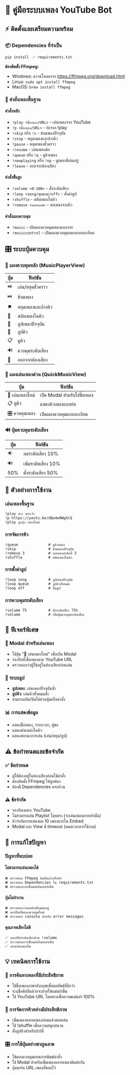 # 🎵 คู่มือระบบเพลง YouTube Bot

## ⚡ ติดตั้งและเตรียมความพร้อม

### 📦 Dependencies ที่จำเป็น
```bash
pip install -r requirements.txt
```

**ต้องติดตั้ง FFmpeg:**
- Windows: ดาวน์โหลดจาก https://ffmpeg.org/download.html
- Linux: `sudo apt install ffmpeg`
- MacOS: `brew install ffmpeg`

### 🎵 คำสั่งเพลงพื้นฐาน

#### คำสั่งหลัก
- `!play <ชื่อเพลง/URL>` - เล่นเพลงจาก YouTube
- `!p <ชื่อเพลง/URL>` - ย่อจาก !play
- `!skip` หรือ `!s` - ข้ามเพลงปัจจุบัน
- `!stop` - หยุดเพลงและล้างคิว
- `!pause` - หยุดเพลงชั่วคราว
- `!resume` - เล่นเพลงต่อ
- `!queue` หรือ `!q` - ดูคิวเพลง
- `!nowplaying` หรือ `!np` - ดูเพลงที่เล่นอยู่
- `!leave` - ออกจากห้องเสียง

#### คำสั่งขั้นสูง
- `!volume <0-100>` - ตั้งระดับเสียง
- `!loop <song/queue/off>` - ตั้งค่าลูป
- `!shuffle` - สลับเพลงในคิว
- `!remove <หมายเลข>` - ลบเพลงจากคิว

#### คำสั่งแผงควบคุม
- `!music` - เปิดแผงควบคุมเพลงแบบง่าย
- `!musiccontrol` - เปิดแผงควบคุมเพลงแบบละเอียด

## 🎛️ ระบบปุ่มควบคุม

### 🎵 แผงควบคุมหลัก (MusicPlayerView)
| ปุ่ม | ฟังก์ชัน |
|------|----------|
| ⏯️ | เล่น/หยุดชั่วคราว |
| ⏭️ | ข้ามเพลง |
| ⏹️ | หยุดเพลงและล้างคิว |
| 🔀 | สลับเพลงในคิว |
| 🔂 | ลูปเพลงปัจจุบัน |
| 🔁 | ลูปคิว |
| 📋 | ดูคิว |
| 🔊 | ควบคุมระดับเสียง |
| 👋 | ออกจากห้องเสียง |

### 🎵 แผงเล่นเพลงด่วน (QuickMusicView)
| ปุ่ม | ฟังก์ชัน |
|------|----------|
| 🎵 เล่นเพลงใหม่ | เปิด Modal สำหรับใส่ชื่อเพลง |
| 📋 ดูคิว | แสดงคิวเพลงแบบย่อ |
| 🎛️ ควบคุมเพลง | เปิดแผงควบคุมแบบละเอียด |

### 🔊 ปุ่มควบคุมระดับเสียง
| ปุ่ม | ฟังก์ชัน |
|------|----------|
| 🔉 | ลดระดับเสียง 10% |
| 🔊 | เพิ่มระดับเสียง 10% |
| 50% | ตั้งระดับเสียง 50% |

## 📝 ตัวอย่างการใช้งาน

### เล่นเพลงพื้นฐาน
```
!play ดาว พระเจ้า
!p https://youtu.be/dQw4w9WgXcQ
!play ลูกทุ่ง เพลงใหม่
```

### การจัดการคิว
```
!queue              # ดูคิวเพลง
!skip               # ข้ามเพลงปัจจุบัน
!remove 3           # ลบเพลงลำดับที่ 3
!shuffle            # สลับเพลงในคิว
```

### การตั้งค่าลูป
```
!loop song          # ลูปเพลงปัจจุบัน
!loop queue         # ลูปคิวทั้งหมด
!loop off           # ปิดลูป
```

### การควบคุมระดับเสียง
```
!volume 75          # ตั้งระดับเสียง 75%
!volume             # เปิดปุ่มควบคุมระดับเสียง
```

## 🔧 ฟีเจอร์พิเศษ

### 🎯 Modal สำหรับเล่นเพลง
- ใช้ปุ่ม "🎵 เล่นเพลงใหม่" เพื่อเปิด Modal
- รองรับทั้งชื่อเพลงและ YouTube URL
- ตรวจสอบว่าผู้ใช้อยู่ในห้องเสียงก่อนเล่น

### 🔄 ระบบลูป
- **ลูปเพลง**: เล่นเพลงปัจจุบันซ้ำ
- **ลูปคิว**: เล่นคิวทั้งหมดซ้ำ
- สามารถเปิด/ปิดได้ด้วยปุ่มหรือคำสั่ง

### 📊 การแสดงข้อมูล
- แสดงชื่อเพลง, ระยะเวลา, ผู้ขอ
- แสดงตำแหน่งในคิว
- แสดงสถานะการเล่น (เล่น/หยุด/ลูป)

## ⚠️ ข้อกำหนดและข้อจำกัด

### ✅ ข้อกำหนด
- ผู้ใช้ต้องอยู่ในห้องเสียงก่อนใช้คำสั่ง
- ต้องติดตั้ง FFmpeg ให้ถูกต้อง
- ต้องมี Dependencies ครบถ้วน

### ⚠️ ข้อจำกัด
- รองรับเฉพาะ YouTube
- ไม่สามารถเล่น Playlist โดยตรง (จะเล่นเพลงแรกเท่านั้น)
- คิวจำกัดการแสดงผล 10 เพลงแรกใน Embed
- Modal และ View มี timeout (หมดเวลาการใช้งาน)

## 🚨 การแก้ไขปัญหา

### ปัญหาที่พบบ่อย

#### ไม่สามารถเล่นเพลงได้
```
❌ ตรวจสอบ FFmpeg ติดตั้งแล้วหรือยัง
❌ ตรวจสอบ Dependencies ใน requirements.txt
❌ ตรวจสอบการเชื่อมต่ออินเทอร์เน็ต
```

#### ปุ่มไม่ทำงาน
```
❌ ตรวจสอบว่าบอทยังเชื่อมต่ออยู่
❌ ลองปิดเปิดแผงควบคุมใหม่
❌ ตรวจสอบ console สำหรับ error messages
```

#### คุณภาพเสียงไม่ดี
```
✅ ลองปรับระดับเสียงด้วย !volume
✅ ตรวจสอบการเชื่อมต่ออินเทอร์เน็ต
✅ ลองเล่นเพลงอื่น
```

## 💡 เทคนิคการใช้งาน

### 🎯 การค้นหาเพลงที่มีประสิทธิภาพ
- ใช้ชื่อเพลงภาษาอังกฤษเพื่อผลลัพธ์ที่ดีกว่า
- ระบุชื่อศิลปินด้วยจะช่วยให้แม่นยำขึ้น
- ใช้ YouTube URL โดยตรงเพื่อความแม่นยำ 100%

### 🔄 การจัดการคิวอย่างมีประสิทธิภาพ
- เพิ่มเพลงหลายเพลงก่อนแล้วค่อยเล่น
- ใช้ !shuffle เพื่อความสนุกสนาน
- ตั้งลูปคิวสำหรับปาร์ตี้

### 🎛️ การใช้ปุ่มอย่างชาญฉลาด
- ใช้แผงควบคุมแทนการพิมพ์คำสั่ง
- ใช้ Modal สำหรับเพิ่มเพลงหลายเพลงติดต่อกัน
- บุ๊คมาร์ค URL เพลงที่ชอบไว้
